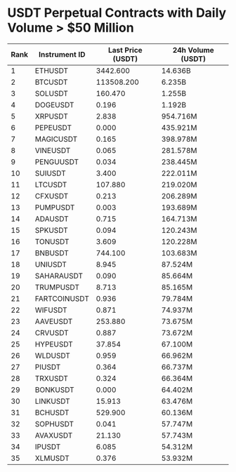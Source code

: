 # USDT Perpetual Contracts with Daily Volume > $50 Million

| Rank | Instrument ID | Last Price (USDT) | 24h Volume (USDT) |
|------|---------------|-------------------|-------------------|
| 1 | ETHUSDT | 3442.600 | 14.636B |
| 2 | BTCUSDT | 113508.200 | 6.235B |
| 3 | SOLUSDT | 160.470 | 1.255B |
| 4 | DOGEUSDT | 0.196 | 1.192B |
| 5 | XRPUSDT | 2.838 | 954.716M |
| 6 | PEPEUSDT | 0.000 | 435.921M |
| 7 | MAGICUSDT | 0.165 | 398.978M |
| 8 | VINEUSDT | 0.065 | 281.578M |
| 9 | PENGUUSDT | 0.034 | 238.445M |
| 10 | SUIUSDT | 3.400 | 222.011M |
| 11 | LTCUSDT | 107.880 | 219.020M |
| 12 | CFXUSDT | 0.213 | 206.289M |
| 13 | PUMPUSDT | 0.003 | 193.689M |
| 14 | ADAUSDT | 0.715 | 164.713M |
| 15 | SPKUSDT | 0.094 | 120.243M |
| 16 | TONUSDT | 3.609 | 120.228M |
| 17 | BNBUSDT | 744.100 | 103.683M |
| 18 | UNIUSDT | 8.945 | 87.524M |
| 19 | SAHARAUSDT | 0.090 | 85.664M |
| 20 | TRUMPUSDT | 8.713 | 85.165M |
| 21 | FARTCOINUSDT | 0.936 | 79.784M |
| 22 | WIFUSDT | 0.871 | 74.937M |
| 23 | AAVEUSDT | 253.880 | 73.675M |
| 24 | CRVUSDT | 0.887 | 73.672M |
| 25 | HYPEUSDT | 37.854 | 67.100M |
| 26 | WLDUSDT | 0.959 | 66.962M |
| 27 | PIUSDT | 0.364 | 66.737M |
| 28 | TRXUSDT | 0.324 | 66.364M |
| 29 | BONKUSDT | 0.000 | 64.402M |
| 30 | LINKUSDT | 15.913 | 63.476M |
| 31 | BCHUSDT | 529.900 | 60.136M |
| 32 | SOPHUSDT | 0.041 | 57.747M |
| 33 | AVAXUSDT | 21.130 | 57.743M |
| 34 | IPUSDT | 6.085 | 54.312M |
| 35 | XLMUSDT | 0.376 | 53.932M |
